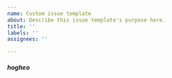 ```yaml
---
name: Custom issue template
about: Describe this issue template's purpose here.
title: ''
labels: ''
assignees: ''

---
```


##### hogheo
